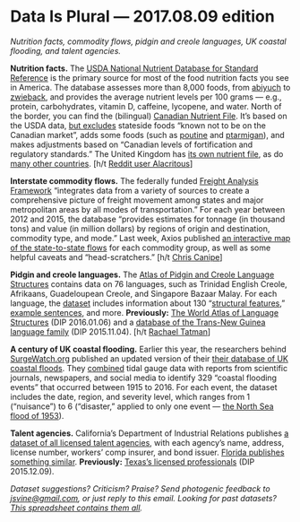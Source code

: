 Data Is Plural — 2017.08.09 edition
===================================

*Nutrition facts, commodity flows, pidgin and creole languages, UK coastal flooding, and talent agencies.*


__Nutrition facts.__ The [USDA National Nutrient Database for Standard Reference](https://www.ars.usda.gov/northeast-area/beltsville-md/beltsville-human-nutrition-research-center/nutrient-data-laboratory/docs/usda-national-nutrient-database-for-standard-reference/) is the primary source for most of the food nutrition facts you see in America. The database assesses more than 8,000 foods, from [abiyuch](https://ndb.nal.usda.gov/ndb/foods/show/2428) to [zwieback](https://ndb.nal.usda.gov/ndb/foods/show/469), and provides the average nutrient levels per 100 grams — e.g., protein, carbohydrates, vitamin D, caffeine, lycopene, and water. North of the border, you can find the (bilingual) [Canadian Nutrient File](https://www.canada.ca/en/health-canada/services/food-nutrition/healthy-eating/nutrient-data/canadian-nutrient-file-2015-download-files.html). It’s based on the USDA data, [but excludes](https://www.canada.ca/en/health-canada/services/food-nutrition/healthy-eating/nutrient-data/canadian-nutrient-file-compilation-canadian-food-composition-data-users-guide-2010.html) stateside foods “known not to be on the Canadian market”, adds some foods (such as [poutine](https://food-nutrition.canada.ca/cnf-fce/serving-portion.do?id=6772) and [ptarmigan](https://food-nutrition.canada.ca/cnf-fce/serving-portion.do?id=5933)), and makes adjustments based on “Canadian levels of fortification and regulatory standards.” The United Kingdom has [its own nutrient file](https://www.gov.uk/government/publications/composition-of-foods-integrated-dataset-cofid), as do [many other countries](http://www.fao.org/infoods/infoods/tables-and-databases/en/). [h/t [Reddit user Alacritous](https://www.reddit.com/r/datasets/comments/6g56sl/canadian_nutrient_file_food_database_containing/)]


__Interstate commodity flows.__ The federally funded [Freight Analysis Framework](http://faf.ornl.gov/fafweb/) “integrates data from a variety of sources to create a comprehensive picture of freight movement among states and major metropolitan areas by all modes of transportation.” For each year between 2012 and 2015, the database “provides estimates for tonnage (in thousand tons) and value (in million dollars) by regions of origin and destination, commodity type, and mode.” Last week, Axios published [an interactive map of the state-to-state flows](https://www.axios.com/the-flow-of-goods-2463665414.html) for each commodity group, as well as some helpful caveats and “head-scratchers.” [h/t [Chris Canipe](https://twitter.com/ccanipe/status/892724588576206848)]


__Pidgin and creole languages.__ The [Atlas of Pidgin and Creole Language Structures](http://apics-online.info/) contains data on 76 languages, such as Trinidad English Creole, Afrikaans, Guadeloupean Creole, and Singapore Bazaar Malay. For each language, the [dataset](http://apics-online.info/download) includes information about 130 “[structural features](http://apics-online.info/parameters),” [example sentences](http://apics-online.info/sentences), and more. __Previously:__ [The World Atlas of Language Structures](https://tinyletter.com/data-is-plural/letters/data-is-plural-2016-01-06-edition) (DIP 2016.01.06) and a [database of the Trans-New Guinea language family](https://tinyletter.com/data-is-plural/letters/data-is-plural-2015-11-04-edition) (DIP 2015.11.04). [h/t [Rachael Tatman](https://www.kaggle.com/rtatman/atlas-of-pidgin-and-creole-language-structures)]


__A century of UK coastal flooding.__ Earlier this year, the researchers behind [SurgeWatch.org](https://www.surgewatch.org/) published an updated version of their [their database of UK coastal floods](https://www.bodc.ac.uk/data/published_data_library/catalogue/10.5285/481720c2-35bd-6c10-e053-6c86abc06bb3/). They [combined](https://www.nature.com/articles/sdata2017100) tidal gauge data with reports from scientific journals, newspapers, and social media to identify 329 “coastal flooding events” that occurred between 1915 to 2016. For each event, the dataset includes the date, region, and severity level, which ranges from 1 (“nuisance”) to 6 (“disaster,” applied to only one event — [the North Sea flood of 1953](https://en.wikipedia.org/wiki/North_Sea_flood_of_1953)).


__Talent agencies.__ California’s Department of Industrial Relations publishes [a dataset of all licensed talent agencies](https://www.dir.ca.gov/databases/dlselr/talag.html), with each agency’s name, address, license number, workers’ comp insurer, and bond issuer. [Florida publishes something similar](http://www.myfloridalicense.com/dbpr/sto/file_download/public-records-talent.html). __Previously:__ [Texas’s licensed professionals](https://tinyletter.com/data-is-plural/letters/data-is-plural-2015-12-09-edition) (DIP 2015.12.09).


*Dataset suggestions? Criticism? Praise? Send photogenic feedback to <jsvine@gmail.com>, or just reply to this email. Looking for past datasets? [This spreadsheet contains them all](https://docs.google.com/spreadsheets/d/1wZhPLMCHKJvwOkP4juclhjFgqIY8fQFMemwKL2c64vk).*

